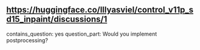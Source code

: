 ## https://huggingface.co/lllyasviel/control_v11p_sd15_inpaint/discussions/1

contains_question: yes
question_part: Would you implement postprocessing?